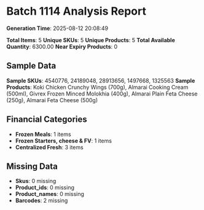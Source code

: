 # Batch 1114 Analysis Report

**Generation Time**: 2025-08-12 20:08:49

**Total Items**: 5
**Unique SKUs**: 5
**Unique Products**: 5
**Total Available Quantity**: 6300.00
**Near Expiry Products**: 0

## Sample Data
**Sample SKUs**: 4540776, 24189048, 28913656, 1497668, 1325563
**Sample Products**: Koki Chicken Crunchy Wings (700g), Almarai Cooking Cream (500ml), Givrex Frozen Minced Molokhia (400g), Almarai Plain Feta Cheese (250g), Almarai Feta Cheese (500g)

## Financial Categories
- **Frozen Meals**: 1 items
- **Frozen Starters, cheese & FV**: 1 items
- **Centralized Fresh**: 3 items

## Missing Data
- **Skus**: 0 missing
- **Product_ids**: 0 missing
- **Product_names**: 0 missing
- **Barcodes**: 2 missing
